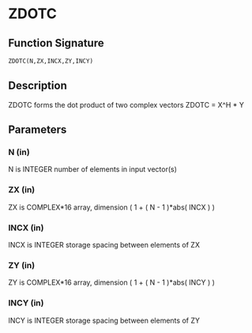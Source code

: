 # ZDOTC

## Function Signature

```fortran
ZDOTC(N,ZX,INCX,ZY,INCY)
```

## Description


 ZDOTC forms the dot product of two complex vectors
      ZDOTC = X^H * Y


## Parameters

### N (in)

N is INTEGER number of elements in input vector(s)

### ZX (in)

ZX is COMPLEX*16 array, dimension ( 1 + ( N - 1 )*abs( INCX ) )

### INCX (in)

INCX is INTEGER storage spacing between elements of ZX

### ZY (in)

ZY is COMPLEX*16 array, dimension ( 1 + ( N - 1 )*abs( INCY ) )

### INCY (in)

INCY is INTEGER storage spacing between elements of ZY

